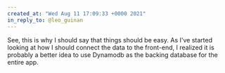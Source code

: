 ```yaml
---
created_at: "Wed Aug 11 17:09:33 +0000 2021"
in_reply_to: @leo_guinan
---
```


See, this is why I should say that things should be easy. As I've started looking at how I should connect the data to the front-end, I realized it is probably a better idea to use Dynamodb as the backing database for the entire app.